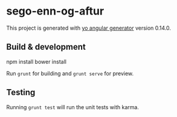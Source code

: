 # sego-enn-og-aftur

This project is generated with [yo angular generator](https://github.com/yeoman/generator-angular)
version 0.14.0.

## Build & development

npm install
bower install

Run `grunt` for building and `grunt serve` for preview.

## Testing

Running `grunt test` will run the unit tests with karma.
